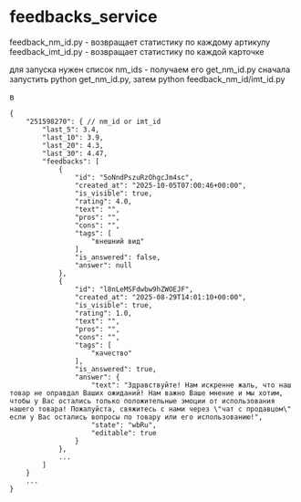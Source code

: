 # feedbacks_service
feedback_nm_id.py - возвращает статистику по каждому артикулу 
feedback_imt_id.py - возвращает статистику по каждой карточке

для запуска нужен список nm_ids - получаем его get_nm_id.py
сначала запустить python get_nm_id.py, затем python feedback_nm_id/imt_id.py

в 
```
{
    "251598270": { // nm_id or imt_id
        "last_5": 3.4,
        "last_10": 3.9,
        "last_20": 4.3,
        "last_30": 4.47,
        "feedbacks": [
            {
                "id": "5oNndPszuRzOhgcJm4sc",
                "created_at": "2025-10-05T07:00:46+00:00",
                "is_visible": true,
                "rating": 4.0,
                "text": "",
                "pros": "",
                "cons": "",
                "tags": [
                    "внешний вид"
                ],
                "is_answered": false,
                "answer": null
            },
            {
                "id": "l8nLeMSFdwbw9hZWOEJF",
                "created_at": "2025-08-29T14:01:10+00:00",
                "is_visible": true,
                "rating": 1.0,
                "text": "",
                "pros": "",
                "cons": "",
                "tags": [
                    "качество"
                ],
                "is_answered": true,
                "answer": {
                    "text": "Здравствуйте! Нам искренне жаль, что наш товар не оправдал Ваших ожиданий! Нам важно Ваше мнение и мы хотим, чтобы у Вас остались только положительные эмоции от использования нашего товара! Пожалуйста, свяжитесь с нами через \"чат с продавцом\" если у Вас остались вопросы по товару или его использованию!",
                    "state": "wbRu",
                    "editable": true
                }
            },
            ...
        ]
    }
    ...
}
```